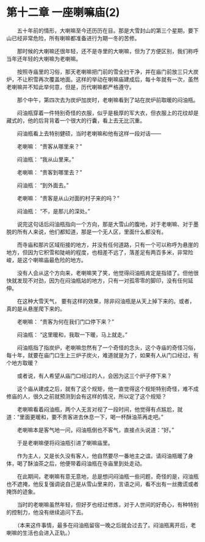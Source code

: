 # 第十二章 一座喇嘛庙(2)


　　五十年前的情形，大喇嘛至今还历历在目。那是大雪封山的第三个星期，要下山已经非常危险，所有喇嘛都准备进行为期一冬的苦修。

　　那时候的大喇嘛还很年轻，还不是寺里的大喇嘛，但为了方便区别，我们称呼当年还年轻的大喇嘛为老喇嘛。

　　按照寺庙里的习俗，那天老喇嘛把门前的雪全扫干净，并在庙门前放三只大炭炉，不让积雪再次覆盖地面。这样的举动在喇嘛庙建成后，每十年就有一次，虽然老喇嘛并不知此举何意，但是，历代喇嘛都严格遵守。

　　那个中午，第四次去为炭炉加炭时，老喇嘛看到了站在炭炉前取暖的闷油瓶。

　　闷油瓶穿着一件特别奇怪的衣服，似乎是极厚的军大衣，但衣服上的花纹却是藏式的，他的后背背着一个很大的行囊，看上去无比沉重。

　　闷油瓶看上去特别健硕，当时老喇嘛和他有这样一段对话——

　　老喇嘛：  “贵客从哪里来？”

　　闷油瓶：  “我从山里来。”

　　老喇嘛：  “贵客到哪里去？”

　　闷油瓶：  “到外面去。”

　　老喇嘛：  “贵客是从山对面的村子来的吗？”

　　闷油瓶：  “不，是那儿的深处。”

　　说完这句话后闷油瓶指向一个方向，那是大雪山的腹地，对于老喇嘛、对于墨脱的所有人来说，他们都知道，那是一个无人区，里面什么都没有。

　　而寺庙和那片区域衔接的地方，并没有任何道路，只有一个可以称呼为悬崖的地方，但因为它积雪和陡峭的程度，也相差不远了，落差足有两百多米，非常险峻，是这个喇嘛庙最危险的地方。

　　没有人会从这个方向来，老喇嘛笑了笑，他觉得闷油瓶肯定是指错了。但他很快就发现不对劲，因为在闷油瓶站的地方，只有一对孤零零的脚印，没有任何延伸。

　　在这种大雪天气，  要有这样的效果，除非闷油瓶是从天上掉下来的。或者，真的是从悬崖爬下来的。

　　老喇嘛：  “贵客为何在我们门口停下来？”

　　闷油瓶：  “这里暖和，我取一下暖，马上就走。”

　　闷油瓶指了指炭炉，老喇嘛忽然有了一个奇怪的念头，这个寺庙的奇怪习俗，每十年，就要在庙门口生上三炉子炭火，难道就是为了，如果有人从门口经过，有个地方取暖？

　　或者说，有人希望从庙门口经过的人，会因为这三个炉子停下来？

　　这个庙从建成之后，就有了这个规矩，他一直觉得这个规矩特别奇怪，难不成修庙的人，很久之前就预测到会有这样的情况，所以定了这个规矩？

　　老喇嘛看着闷油瓶，两个人无言对视了一段时间，他觉得有点尴尬，就道：“里面更暖和，要不贵客进去休息一下，喝一杯酥油茶再走吧。”

　　老喇嘛本是客气地一问，闷油瓶倒也不客气，直接点头说道：“好。”

　　于是老喇嘛便将闷油瓶引进了喇嘛庙里。

　　作为主人，又是长久没有客人，他自然要尽一番地主之谊。请闷油瓶暖了身体，喝了酥油茶之后，他便带着闷油瓶在寺庙里到处走动。

　　在此期间，老喇嘛有意无意地，总是想问闷油瓶一些问题，奇怪的是，闷油瓶也不遮掩，他反复强调说自己是从雪山里来的，言语之间，看不出有一丝撒谎或者掩饰的迹象。

　　当时的老喇嘛虽然年轻，但好歹也经过修炼，对于人世间的好奇心，有种特别的控制力，他没有继续追问下去。

　　（本来这件事情，最多在闷油瓶留宿一晚之后就会过去了。闷油瓶离开后，老喇嘛的生活也会进入正轨。）

